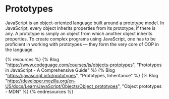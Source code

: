 # Prototypes

JavaScript is an object-oriented language built around a prototype model. In JavaScript, every object inherits properties from its prototype, if there is any. A prototype is simply an object from which another object inherits properties. To create complex programs using JavaScript, one has to be proficient in working with prototypes — they form the very core of OOP in the language.

{% resources %}
  {% Blog "https://www.codeguage.com/courses/js/objects-prototypes", "Prototypes in JavaScript - A Comprehensive Guide" %}
  {% Blog "https://javascript.info/prototypes", "Prototypes, Inheritance" %}
  {% Blog "https://developer.mozilla.org/en-US/docs/Learn/JavaScript/Objects/Object_prototypes", "Object prototypes - MDN" %}
{% endresources %}

